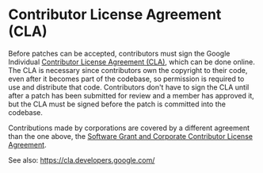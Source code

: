 # Contributor License Agreement (CLA)

Before patches can be accepted, contributors must sign the Google Individual
[Contributor License Agreement (CLA)][cla], which can be done online. The CLA
is necessary since contributors own the copyright to their code, even after it
becomes part of the codebase, so permission is required to use and distribute
that code. Contributors don't have to sign the CLA until after a patch has
been submitted for review and a member has approved it, but the CLA must be
signed before the patch is committed into the codebase.

Contributions made by corporations are covered by a different agreement than
the one above, the [Software Grant and Corporate Contributor License
Agreement][corp-cla].

See also: https://cla.developers.google.com/

[cla]: https://cla.developers.google.com/about/google-individual?csw=1
[corp-cla]: https://cla.developers.google.com/about/google-corporate?csw=1

